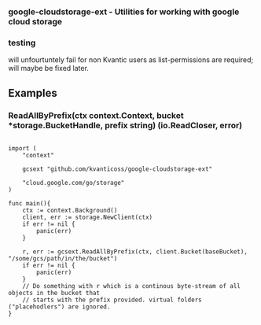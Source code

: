 ### google-cloudstorage-ext - Utilities for working with google cloud storage

### testing
will unfourtuntely fail for non Kvantic users as list-permissions are required; will maybe be fixed later.

## Examples
### ReadAllByPrefix(ctx context.Context, bucket *storage.BucketHandle, prefix string) (io.ReadCloser, error)

```golang

import (
	"context"

	gcsext "github.com/kvanticoss/google-cloudstorage-ext"

	"cloud.google.com/go/storage"
)

func main(){
	ctx := context.Background()
	client, err := storage.NewClient(ctx)
	if err != nil {
		panic(err)
	}

	r, err := gcsext.ReadAllByPrefix(ctx, client.Bucket(baseBucket), "/some/gcs/path/in/the/bucket")
	if err != nil {
		panic(err)
	}
	// Do something with r which is a continous byte-stream of all objects in the bucket that
	// starts with the prefix provided. virtual folders ("placehodlers") are ignored.
}
```
